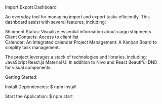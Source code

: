 Import Export Dashboard

An everyday tool for managing import and export tasks efficiently. This dashboard assist with several features, including:

Shipment Status: Visualize essential information about cargo shipments
Client Contacts: Access to client list  
Calendar: An integrated calendar
Project Management: A Kanban Board to simplify task management.

The project leverages a stack of technologies and libraries, including:
JavaScript
React.js
Material UI
In addition to Nivo and React Beautiful DND for visual components.

Getting Started:

Install Dependencies:
$ npm install

Start the Application:
$ npm start